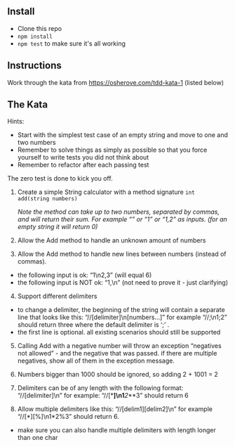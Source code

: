 ## Install

- Clone this repo
- `npm install`
- `npm test` to make sure it's all working

## Instructions

Work through the kata from https://osherove.com/tdd-kata-1 (listed below)

## The Kata

Hints:

- Start with the simplest test case of an empty string and move to one and two numbers
- Remember to solve things as simply as possible so that you force yourself to write tests you did not think about
- Remember to refactor after each passing test

The zero test is done to kick you off.

1. Create a simple String calculator with a method signature `int add(string numbers)`

   _Note the method can take up to two numbers, separated by commas, and will return their sum. For example “” or “1” or “1,2” as inputs. (for an empty string it will return 0)_

2. Allow the Add method to handle an unknown amount of numbers

3. Allow the Add method to handle new lines between numbers (instead of commas).

- the following input is ok: “1\n2,3” (will equal 6)
- the following input is NOT ok: “1,\n” (not need to prove it - just clarifying)

4. Support different delimiters

- to change a delimiter, the beginning of the string will contain a separate line that looks like this: “//[delimiter]\n[numbers…]” for example “//;\n1;2” should return three where the default delimiter is ‘;’ .
- the first line is optional. all existing scenarios should still be supported

5. Calling Add with a negative number will throw an exception “negatives not allowed” - and the negative that was passed.
   if there are multiple negatives, show all of them in the exception message.

6. Numbers bigger than 1000 should be ignored, so adding 2 + 1001 = 2

7. Delimiters can be of any length with the following format: “//[delimiter]\n” for example: “//[***]\n1**_2_**3” should return 6

8. Allow multiple delimiters like this: “//[delim1][delim2]\n” for example “//[\*][%]\n1\*2%3” should return 6.

- make sure you can also handle multiple delimiters with length longer than one char
